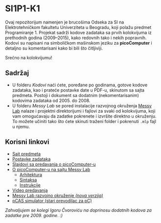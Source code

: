 SI1P1-K1
========

Ovaj repozitorijum namenjen je brucošima Odseka za SI na Elektrotehničkom fakultetu Univerziteta u Beogradu, koji polažu predmet Programiranje 1. Projekat sadrži kodove zadataka sa prvih kolokvijuma iz prethodnih godina (2009–2015), kako redovnih tako i nekih popravnih. Kodovi su napisani na simboličkom mašinskom jeziku za **picoComputer** i detaljno su komentarisani kako bi bili što čitljiviji.

Srećno na kolokvijumu!

Sadržaj
-------

* U folderu _Kodovi_ naći ćete, poređane po godinama, gotove kodove zadataka, kao i prateće postavke date u PDF-u, skinutom sa sajta predmeta. Postoji i dokument sa dodatnim (nekomentarisanim) kodovima zadataka od 2005. do 2008.
* U folderu _Messy Lab_ se pored instalacije razvojnog okruženja [Messy Lab](http://www.messylab.com) nalaze i projektni direktorijumi i fajlovi za svaki od kolokvijuma, koji vam omogućavaju da zadatke pokrenete i izvršite direktno u okruženju. To možete učiniti tako što ćete skinuti traženi folder i pokrenuti `.mlp` fajl u njemu.

Korisni linkovi
---------------

* [Sajt predmeta](http://rti.etf.bg.ac.rs/rti/ir1p1/index_si.html)
* [Postavke zadataka](http://rti.etf.bg.ac.rs/rti/ir1p1/rokovi.html)
* [Slajdovi sa predavanja o picoComputer-u](http://rti.etf.bg.ac.rs/rti/ir1p1/materijali/predavanja/P1_pico_computer.pdf)
* [O picoComputer-u na sajtu Messy Lab](http://messylab.com/pico/)
  * [Arhitektura](http://messylab.com/pico/#architecture)
  * [Sintaksa](http://messylab.com/pico/#syntax)
  * [Instrukcije](http://messylab.com/pico/#instruction-set)
* [Video predavanja](https://www.youtube.com/playlist?list=PL548cmeMK0KyJkcULNWttLIrUmcsiOn1_)
* [Messy Lab razvojno okruženje _(nova verzija)_](https://github.com/drstorm/messylab/releases/download/version-1.01/MessyLab-1.01.exe)
* [pCAS simulator (stari prevodilac za pC)](http://rti.etf.bg.ac.rs/rti/ir1p1/materijali/pCAS_1.1.zip)

_Zahvaljujem se kolegi Igoru Čvoroviću na doprinosu dodatnih kodova za zadatke pre 2009. godine. :)_
